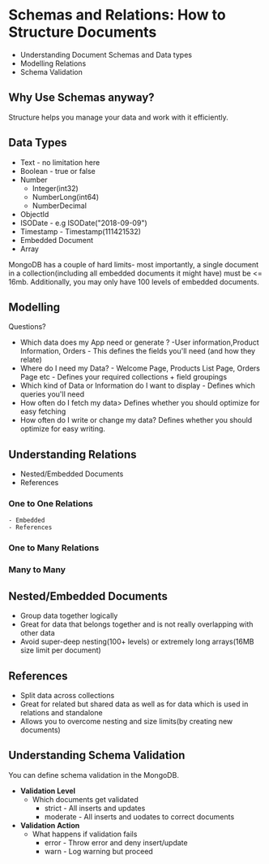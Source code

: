 # Schemas and Relations: How to Structure Documents

- Understanding Document Schemas and Data types
- Modelling Relations
- Schema Validation

## Why Use Schemas anyway?

Structure helps you manage your data and work with it efficiently.

## Data Types

- Text - no limitation here
- Boolean - true or false
- Number
  - Integer(int32)
  - NumberLong(int64)
  - NumberDecimal
- ObjectId
- ISODate - e.g ISODate("2018-09-09")
- Timestamp - Timestamp(111421532)
- Embedded Document
- Array

MongoDB has a couple of hard limits- most importantly, a single document in a collection(including all embedded documents it might have) must be <= 16mb. Additionally, you may only have 100 levels of embedded documents.

## Modelling

Questions?

- Which data does my App need or generate ? -User information,Product Information, Orders - This defines the fields you'll need (and how they relate)
- Where do I need my Data? - Welcome Page, Products List Page, Orders Page etc - Defines your required collections + field groupings
- Which kind of Data or Information do I want to display - Defines which queries you'll need
- How often do I fetch my data> Defines whether you should optimize for easy fetching
- How often do I write or change my data? Defines whether you should optimize for easy writing.

## Understanding Relations

- Nested/Embedded Documents
- References

### One to One Relations

    - Embedded
    - References

### One to Many Relations

### Many to Many

## Nested/Embedded Documents

- Group data together logically
- Great for data that belongs together and is not really overlapping with other data
- Avoid super-deep nesting(100+ levels) or extremely long arrays(16MB size limit per document)

## References

- Split data across collections
- Great for related but shared data as well as for data which is used in relations and standalone
- Allows you to overcome nesting and size limits(by creating new documents)

## Understanding Schema Validation

You can define schema validation in the MongoDB.

- **Validation Level**
  - Which documents get validated
    - strict - All inserts and updates
    - moderate - All inserts and uodates to correct documents
- **Validation Action**
  - What happens if validation fails
    - error - Throw error and deny insert/update
    - warn - Log warning but proceed
